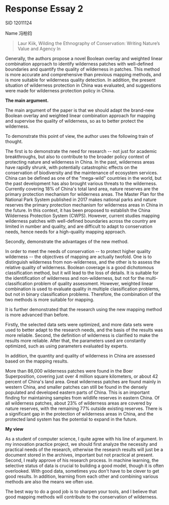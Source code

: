 # Response Essay 2

SID 12011124

Name 冯柏钧

> Laur Kiik, Wilding the Ethnography of Conservation: Writing Nature’s Value and Agency In

Generally, the authors propose a novel Boolean overlay and weighted linear combination approach to identify wilderness patches with well-defined boundaries and quantify the quality of wilderness in patches. This method is more accurate and comprehensive than previous mapping methods, and is more suitable for wilderness quality detection. In addition, the present situation of wilderness protection in China was evaluated, and suggestions were made for wilderness protection policy in China.

**The main argument.**

The main argument of the paper is that we should adapt the brand-new Boolean overlay and weighted linear combination approach for mapping and supervise the quality of wilderness, so as to better protect the wilderness.

To demonstrate this point of view, the author uses the following train of thought. 

The first is to demonstrate the need for research -- not just for academic breakthroughs, but also to contribute to the broader policy context of protecting nature and wilderness in China. In the past, wilderness areas have rapidly shrunk, with potentially catastrophic effects on the conservation of biodiversity and the maintenance of ecosystem services. China can be defined as one of the "mega-wild" countries in the world, but the past development has also brought various threats to the wilderness. Currently covering 18% of China's total land area, nature reserves are the primary protection mechanism for wilderness areas. The Master Plan for the National Park System published in 2017 makes national parks and nature reserves the primary protection mechanism for wilderness areas in China in the future. In this context, it has been proposed to establish the  China Wilderness Protection  System (CWPS). However, current studies mapping wilderness patches with well-defined boundaries across the country are limited in number and quality, and are difficult to adapt to conservation needs, hence needs for a high-quality mapping approach.

Secondly, demonstrate the advantages of the new method.

In order to meet the needs of conservation -- to protect higher quality wilderness -- the objectives of mapping are actually twofold. One is to distinguish wilderness from non-wilderness, and the other is to assess the relative quality of wilderness. Boolean coverage is a good dichotomous classification method, but it will lead to the loss of details. It is suitable for the identification of wilderness and non-wilderness, but not for the multi-classification problem of quality assessment. However, weighted linear combination is used to evaluate quality in multiple classification problems, but not in binary classification problems. Therefore, the combination of the two methods is more suitable for mapping.

It is further demonstrated that the research using the new mapping method is more advanced than before.

Firstly, the selected data sets were optimized, and more data sets were used to better adapt to the research needs, and the basis of the results was more reliable. Second, the definition of wilderness is clarified to make the results more reliable. After that, the parameters used are constantly optimized, such as using parameters evaluated by experts.

In addition, the quantity and quality of wilderness in China are assessed based on the mapping results.

More than 86,000 wilderness patches were found in the Boer Superposition, covering just over 4 million square kilometers, or about 42 percent of China's land area. Great wilderness patches are found mainly in western China, and smaller patches can still be found in the densely populated and developed eastern parts of China. This is an important finding for maintaining samples from wildlife reserves in eastern China. Of all wilderness patches, about 23% of wilderness areas are covered by nature reserves, with the remaining 77% outside existing reserves. There is a significant gap in the protection of wilderness areas in China, and the protected land system has the potential to expand in the future.

**My view**

As a student of computer science, I quite agree with his line of argument. In my innovation practice project, we should first analyze the necessity and practical needs of the research, otherwise the research results will just be a document stored in the archives, important but not practical at present. Second, I really approve of his research process. In machine learning, the selective status of data is crucial to building a good model, though it is often overlooked. With good data, sometimes you don't have to be clever to get good results. In addition, learning from each other and combining various methods are also the means we often use.

The best way to do a good job is to sharpen your tools, and I believe that good mapping methods will contribute to the conservation of wilderness.

